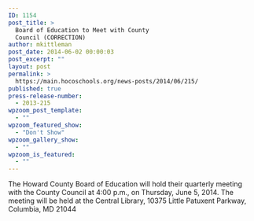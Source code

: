 ```yaml
---
ID: 1154
post_title: >
  Board of Education to Meet with County
  Council (CORRECTION)
author: mkittleman
post_date: 2014-06-02 00:00:03
post_excerpt: ""
layout: post
permalink: >
  https://main.hocoschools.org/news-posts/2014/06/215/
published: true
press-release-number:
  - 2013-215
wpzoom_post_template:
  - ""
wpzoom_featured_show:
  - "Don't Show"
wpzoom_gallery_show:
  - ""
wpzoom_is_featured:
  - ""
---
```

The Howard County Board of Education will hold their quarterly meeting with the County Council at 4:00 p.m., on Thursday, June 5, 2014. The meeting will be held at the Central Library, 10375 Little Patuxent Parkway, Columbia, MD 21044